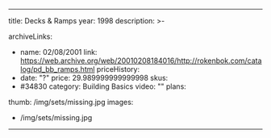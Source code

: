 
---
title: Decks & Ramps
year: 1998
description: >-
  
archiveLinks:
  - name: 02/08/2001
    link: https://web.archive.org/web/20010208184016/http://rokenbok.com/catalog/pd_bb_ramps.html
priceHistory:
  - date: "?"
    price: 29.989999999999998
skus:
  - #34830
category: Building Basics
video: ""
plans:

thumb: /img/sets/missing.jpg
images:
  -  /img/sets/missing.jpg
---
